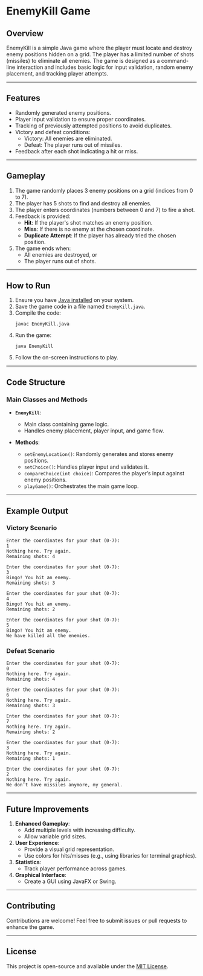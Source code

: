 # EnemyKill Game

## Overview
EnemyKill is a simple Java game where the player must locate and destroy enemy positions hidden on a grid. The player has a limited number of shots (missiles) to eliminate all enemies. The game is designed as a command-line interaction and includes basic logic for input validation, random enemy placement, and tracking player attempts.

---

## Features
- Randomly generated enemy positions.
- Player input validation to ensure proper coordinates.
- Tracking of previously attempted positions to avoid duplicates.
- Victory and defeat conditions:
  - Victory: All enemies are eliminated.
  - Defeat: The player runs out of missiles.
- Feedback after each shot indicating a hit or miss.

---

## Gameplay
1. The game randomly places 3 enemy positions on a grid (indices from 0 to 7).
2. The player has 5 shots to find and destroy all enemies.
3. The player enters coordinates (numbers between 0 and 7) to fire a shot.
4. Feedback is provided:
   - **Hit**: If the player's shot matches an enemy position.
   - **Miss**: If there is no enemy at the chosen coordinate.
   - **Duplicate Attempt**: If the player has already tried the chosen position.
5. The game ends when:
   - All enemies are destroyed, or
   - The player runs out of shots.

---

## How to Run
1. Ensure you have [Java installed](https://www.oracle.com/java/technologies/javase-downloads.html) on your system.
2. Save the game code in a file named `EnemyKill.java`.
3. Compile the code:
   ```
   javac EnemyKill.java
   ```
4. Run the game:
   ```
   java EnemyKill
   ```
5. Follow the on-screen instructions to play.

---

## Code Structure
### Main Classes and Methods
- **`EnemyKill`**:
  - Main class containing game logic.
  - Handles enemy placement, player input, and game flow.

- **Methods**:
  - `setEnemyLocation()`: Randomly generates and stores enemy positions.
  - `setChoice()`: Handles player input and validates it.
  - `compareChoice(int choice)`: Compares the player’s input against enemy positions.
  - `playGame()`: Orchestrates the main game loop.

---

## Example Output
### Victory Scenario
```
Enter the coordinates for your shot (0-7):
1
Nothing here. Try again.
Remaining shots: 4

Enter the coordinates for your shot (0-7):
3
Bingo! You hit an enemy.
Remaining shots: 3

Enter the coordinates for your shot (0-7):
4
Bingo! You hit an enemy.
Remaining shots: 2

Enter the coordinates for your shot (0-7):
5
Bingo! You hit an enemy.
We have killed all the enemies.
```

### Defeat Scenario
```
Enter the coordinates for your shot (0-7):
0
Nothing here. Try again.
Remaining shots: 4

Enter the coordinates for your shot (0-7):
6
Nothing here. Try again.
Remaining shots: 3

Enter the coordinates for your shot (0-7):
7
Nothing here. Try again.
Remaining shots: 2

Enter the coordinates for your shot (0-7):
3
Nothing here. Try again.
Remaining shots: 1

Enter the coordinates for your shot (0-7):
2
Nothing here. Try again.
We don’t have missiles anymore, my general.
```

---

## Future Improvements
1. **Enhanced Gameplay**:
   - Add multiple levels with increasing difficulty.
   - Allow variable grid sizes.
2. **User Experience**:
   - Provide a visual grid representation.
   - Use colors for hits/misses (e.g., using libraries for terminal graphics).
3. **Statistics**:
   - Track player performance across games.
4. **Graphical Interface**:
   - Create a GUI using JavaFX or Swing.

---

## Contributing
Contributions are welcome! Feel free to submit issues or pull requests to enhance the game.

---

## License
This project is open-source and available under the [MIT License](https://opensource.org/licenses/MIT).
